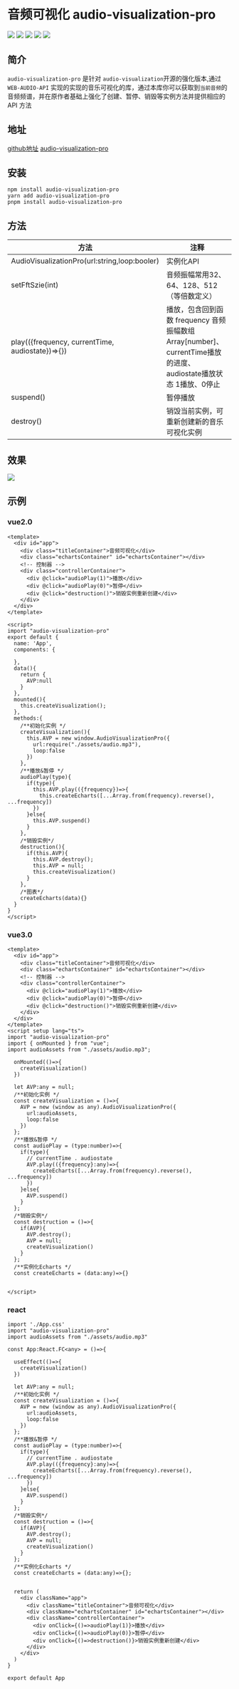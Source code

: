# 音频可视化 audio-visualization-pro

![](https://img.shields.io/badge/npm-v_9.51-a) ![](https://img.shields.io/badge/vue-v_2.0-blue) ![](https://img.shields.io/badge/vue-v_3.0-blue) ![](https://img.shields.io/badge/react-v_18.0-red) ![](https://img.shields.io/badge/audio-visualization_pro-a)

## 简介

`audio-visualization-pro` 是针对 `audio-visualization`开源的强化版本,通过 `WEB-AUDIO-API` 实现的实现的音乐可视化的库，通过本库你可以获取到`当前音频`的音频频谱，并在原作者基础上强化了创建、暂停、销毁等实例方法并提供相应的 API 方法

## 地址

[github地址](https://github.com/gongjianOnline/audio-visualization)  [audio-visualization-pro](https://www.npmjs.com/package/audio-visualization-pro)

## 安装

```shell
npm install audio-visualization-pro   
yarn add audio-visualization-pro   
pnpm install audio-visualization-pro   
```

## 方法

| 方法                                             | 注释                                                         |
| ------------------------------------------------ | ------------------------------------------------------------ |
| AudioVisualizationPro(url:string,loop:booler)    | 实例化API                                                    |
| setFftSzie(int)                                  | 音频振幅常用32、64、128、512（等倍数定义）                   |
| play(({frequency, currentTime, audiostate})=>{}) | 播放，包含回到函数 frequency 音频振幅数组 Array[number]、currentTime播放的进度、audiostate播放状态 1播放、0停止 |
| suspend()                                        | 暂停播放                                                     |
| destroy()                                        | 销毁当前实例，可重新创建新的音乐可视化实例                   |

## 效果

![](https://gjweb.top/wp-content/uploads/2024/05/1715153431922-00_00_00-00_00_30.gif)

## 示例

### vue2.0 

```vue
<template>
  <div id="app">
    <div class="titleContainer">音频可视化</div>
    <div class="echartsContainer" id="echartsContainer"></div>
    <!-- 控制器 -->
    <div class="controllerContainer">
      <div @click="audioPlay(1)">播放</div>
      <div @click="audioPlay(0)">暂停</div>
      <div @click="destruction()">销毁实例重新创建</div>
    </div>
  </div>
</template>

<script>
import "audio-visualization-pro"
export default {
  name: 'App',
  components: {
    
  },
  data(){
    return {
      AVP:null
    }
  },
  mounted(){
    this.createVisualization();
  },
  methods:{
    /**初始化实例 */
    createVisualization(){
      this.AVP = new window.AudioVisualizationPro({
        url:require("./assets/audio.mp3"),
        loop:false
      })
    },
    /**播放&暂停 */
    audioPlay(type){
      if(type){
        this.AVP.play(({frequency})=>{
          this.createEcharts([...Array.from(frequency).reverse(), ...frequency])
        })
      }else{
        this.AVP.suspend()
      }
    },
    /*销毁实例*/
    destruction(){
      if(this.AVP){
        this.AVP.destroy();
        this.AVP = null;
        this.createVisualization()
      }
    },
    /*图表*/
	createEcharts(data){}
  }
}
</script>
```

### vue3.0

```vue
<template>
  <div id="app">
    <div class="titleContainer">音频可视化</div>
    <div class="echartsContainer" id="echartsContainer"></div>
    <!-- 控制器 -->
    <div class="controllerContainer">
      <div @click="audioPlay(1)">播放</div>
      <div @click="audioPlay(0)">暂停</div>
      <div @click="destruction()">销毁实例重新创建</div>
    </div>
  </div>
</template>
<script setup lang="ts">
import "audio-visualization-pro"
import { onMounted } from "vue";
import audioAssets from "./assets/audio.mp3";

  onMounted(()=>{
    createVisualization()
  })

  let AVP:any = null;
  /**初始化实例 */
  const createVisualization = ()=>{
    AVP = new (window as any).AudioVisualizationPro({
      url:audioAssets,
      loop:false
    })
  };
  /**播放&暂停 */
  const audioPlay = (type:number)=>{
    if(type){
      // currentTime . audiostate
      AVP.play(({frequency}:any)=>{
        createEcharts([...Array.from(frequency).reverse(), ...frequency])
      })
    }else{
      AVP.suspend()
    }
  };
  /*销毁实例*/
  const destruction = ()=>{
    if(AVP){
      AVP.destroy();
      AVP = null;
      createVisualization()
    }
  };
  /**实例化Echarts */
  const createEcharts = (data:any)=>{}


</script>
```

### react

```tsx
import './App.css'
import "audio-visualization-pro"
import audioAssets from "./assets/audio.mp3"

const App:React.FC<any> = ()=>{

  useEffect(()=>{
    createVisualization()
  })

  let AVP:any = null;
  /**初始化实例 */
  const createVisualization = ()=>{
    AVP = new (window as any).AudioVisualizationPro({
      url:audioAssets,
      loop:false
    })
  };
  /**播放&暂停 */
  const audioPlay = (type:number)=>{
    if(type){
      // currentTime . audiostate
      AVP.play(({frequency}:any)=>{
        createEcharts([...Array.from(frequency).reverse(), ...frequency])
      })
    }else{
      AVP.suspend()
    }
  };
  /*销毁实例*/
  const destruction = ()=>{
    if(AVP){
      AVP.destroy();
      AVP = null;
      createVisualization()
    }
  };
  /**实例化Echarts */
  const createEcharts = (data:any)=>{};


  return (
    <div className="app">
      <div className="titleContainer">音频可视化</div>
      <div className="echartsContainer" id="echartsContainer"></div>
      <div className="controllerContainer">
        <div onClick={()=>audioPlay(1)}>播放</div>
        <div onClick={()=>audioPlay(0)}>暂停</div>
        <div onClick={()=>destruction()}>销毁实例重新创建</div>
      </div>
    </div>
  )
}

export default App
```



